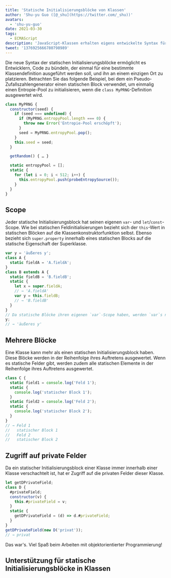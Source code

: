 ```yaml
---
title: 'Statische Initialisierungsblöcke von Klassen'
author: 'Shu-yu Guo ([@_shu](https://twitter.com/_shu))'
avatars:
  - 'shu-yu-guo'
date: 2021-03-30
tags:
  - ECMAScript
description: 'JavaScript-Klassen erhalten eigens entwickelte Syntax für statische Initialisierung.'
tweet: '1376925666780798989'
---
```

Die neue Syntax der statischen Initialisierungsblöcke ermöglicht es Entwicklern, Code zu bündeln, der einmal für eine bestimmte Klassendefinition ausgeführt werden soll, und ihn an einem einzigen Ort zu platzieren. Betrachten Sie das folgende Beispiel, bei dem ein Pseudo-Zufallszahlengenerator einen statischen Block verwendet, um einmalig einen Entropie-Pool zu initialisieren, wenn die `class MyPRNG`-Definition ausgewertet wird.

<!--truncate-->
```js
class MyPRNG {
  constructor(seed) {
    if (seed === undefined) {
      if (MyPRNG.entropyPool.length === 0) {
        throw new Error('Entropie-Pool erschöpft');
      }
      seed = MyPRNG.entropyPool.pop();
    }
    this.seed = seed;
  }

  getRandom() { … }

  static entropyPool = [];
  static {
    for (let i = 0; i < 512; i++) {
      this.entropyPool.push(probeEntropySource());
    }
  }
}
```

## Scope

Jeder statische Initialisierungsblock hat seinen eigenen `var`- und `let`/`const`-Scope. Wie bei statischen Feldinitialisierungen bezieht sich der `this`-Wert in statischen Blöcken auf die Klassenkonstruktorfunktion selbst. Ebenso bezieht sich `super.property` innerhalb eines statischen Blocks auf die statische Eigenschaft der Superklasse.

```js
var y = 'äußeres y';
class A {
  static fieldA = 'A.fieldA';
}
class B extends A {
  static fieldB = 'B.fieldB';
  static {
    let x = super.fieldA;
    // → 'A.fieldA'
    var y = this.fieldB;
    // → 'B.fieldB'
  }
}
// Da statische Blöcke ihren eigenen `var`-Scope haben, werden `var`s nicht gehoben!
y;
// → 'äußeres y'
```

## Mehrere Blöcke

Eine Klasse kann mehr als einen statischen Initialisierungsblock haben. Diese Blöcke werden in der Reihenfolge ihres Auftretens ausgewertet. Wenn es statische Felder gibt, werden zudem alle statischen Elemente in der Reihenfolge ihres Auftretens ausgewertet.

```js
class C {
  static field1 = console.log('Feld 1');
  static {
    console.log('statischer Block 1');
  }
  static field2 = console.log('Feld 2');
  static {
    console.log('statischer Block 2');
  }
}
// → Feld 1
//   statischer Block 1
//   Feld 2
//   statischer Block 2
```

## Zugriff auf private Felder

Da ein statischer Initialisierungsblock einer Klasse immer innerhalb einer Klasse verschachtelt ist, hat er Zugriff auf die privaten Felder dieser Klasse.

```js
let getDPrivateField;
class D {
  #privateField;
  constructor(v) {
    this.#privateField = v;
  }
  static {
    getDPrivateField = (d) => d.#privateField;
  }
}
getDPrivateField(new D('privat'));
// → privat
```

Das war's. Viel Spaß beim Arbeiten mit objektorientierter Programmierung!

## Unterstützung für statische Initialisierungsblöcke in Klassen

<feature-support chrome="91 https://bugs.chromium.org/p/v8/issues/detail?id=11375"
                 firefox="no"
                 safari="no"
                 nodejs="no"
                 babel="yes https://babeljs.io/docs/en/babel-plugin-proposal-class-static-block"></feature-support>
